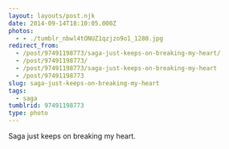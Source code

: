 ```yaml
---
layout: layouts/post.njk
date: 2014-09-14T18:10:05.000Z
photos:
  - - ./tumblr_nbwl4tONUZ1qzjzo9o1_1280.jpg
redirect_from:
  - /post/97491198773/saga-just-keeps-on-breaking-my-heart/
  - /post/97491198773/
  - /post/97491198773/saga-just-keeps-on-breaking-my-heart
  - /post/97491198773
slug: saga-just-keeps-on-breaking-my-heart
tags:
  - saga
tumblrid: 97491198773
type: photo
---
```

<p>Saga just keeps on breaking my heart.</p>
